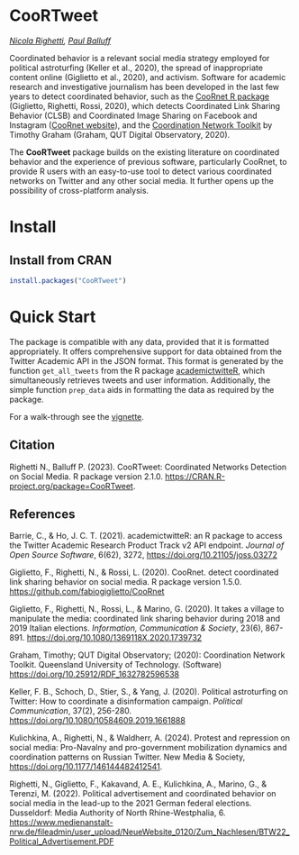 # CooRTweet
*[Nicola Righetti](https://github.com/nicolarighetti), [Paul Balluff](https://github.com/mrwunderbar666)*

Coordinated behavior is a relevant social media strategy employed for political astroturfing (Keller et al., 2020), the spread of inappropriate content online (Giglietto et al., 2020), and activism. Software for academic research and investigative journalism has been developed in the last few years to detect coordinated behavior, such as the [CooRnet R package](https://github.com/fabiogiglietto/CooRnet) (Giglietto, Righetti, Rossi, 2020), which detects Coordinated Link Sharing Behavior (CLSB) and Coordinated Image Sharing on Facebook and Instagram ([CooRnet website](http://coornet.org)), and the [Coordination Network Toolkit](https://github.com/QUT-Digital-Observatory/coordination-network-toolkit/blob/main/README.md) by Timothy Graham (Graham, QUT Digital Observatory, 2020).

The **CooRTweet** package builds on the existing literature on coordinated behavior and the experience of previous software, particularly CooRnet, to provide R users with an easy-to-use tool to detect various coordinated networks on Twitter and any other social media. It further opens up the possibility of cross-platform analysis. 


# Install

## Install from CRAN

```r
install.packages("CooRTweet")
```

# Quick Start

The package is compatible with any data, provided that it is formatted appropriately. It offers comprehensive support for data obtained from the Twitter Academic API in the JSON format. This format is generated by the function `get_all_tweets` from the R package [academictwitteR](https://github.com/cjbarrie/academictwitteR), which simultaneously retrieves tweets and user information. Additionally, the simple function `prep_data` aids in formatting the data as required by the package.

For a walk-through see the [vignette](https://github.com/nicolarighetti/CooRTweet/blob/master/vignettes/vignette.md).

## Citation

Righetti N., Balluff P. (2023). CooRTweet: Coordinated Networks Detection on Social Media. R package version 2.1.0. https://CRAN.R-project.org/package=CooRTweet.


## References

Barrie, C., & Ho, J. C. T. (2021). academictwitteR: an R package to access the Twitter Academic Research Product Track v2 API endpoint. *Journal of Open Source Software*, 6(62), 3272, https://doi.org/10.21105/joss.03272

Giglietto, F., Righetti, N., & Rossi, L. (2020). CooRnet. detect coordinated link sharing behavior on social media. R package version 1.5.0. https://github.com/fabiogiglietto/CooRnet
  
Giglietto, F., Righetti, N., Rossi, L., & Marino, G. (2020). It takes a village to manipulate the media: coordinated link sharing behavior during 2018 and 2019 Italian elections. *Information, Communication & Society*, 23(6), 867-891. https://doi.org/10.1080/1369118X.2020.1739732

Graham, Timothy; QUT Digital Observatory; (2020): Coordination Network Toolkit. Queensland University of Technology. (Software) https://doi.org/10.25912/RDF_1632782596538

Keller, F. B., Schoch, D., Stier, S., & Yang, J. (2020). Political astroturfing on Twitter: How to coordinate a disinformation campaign. *Political Communication*, 37(2), 256-280. https://doi.org/10.1080/10584609.2019.1661888 

Kulichkina, A., Righetti, N., & Waldherr, A. (2024). Protest and repression on social media: Pro-Navalny and pro-government mobilization dynamics and coordination patterns on Russian Twitter. New Media & Society, https://doi.org/10.1177/146144482412541.

Righetti, N., Giglietto, F., Kakavand, A. E., Kulichkina, A., Marino, G., & Terenzi, M. (2022). Political advertisement and coordinated behavior on social media in the lead-up to the 2021 German federal elections. Dusseldorf: Media Authority of North Rhine-Westphalia, 6. https://www.medienanstalt-nrw.de/fileadmin/user_upload/NeueWebsite_0120/Zum_Nachlesen/BTW22_Political_Advertisement.PDF
